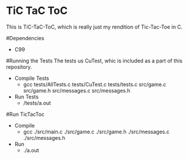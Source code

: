 # TiC TaC ToC

This is TiC-TaC-ToC, which is really just my rendition of Tic-Tac-Toe in C.

#Dependencies
*   C99

#Running the Tests
The tests us CuTest, whic is included as a part of this repository.

*   Compile Tests
    *   gcc tests/AllTests.c tests/CuTest.c tests/tests.c src/game.c src/game.h src/messages.c src/messages.h
*   Run Tests
    * /tests/a.out
    
#Run TicTacToc
*   Compile
    *    gcc ./src/main.c ./src/game.c ./src/game.h ./src/messages.c ./src/messages.h   
* Run
    *   ./a.out